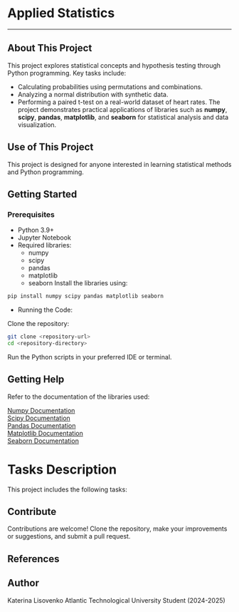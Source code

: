 # Applied Statistics
______________________________________
## About This Project
This project explores statistical concepts and hypothesis testing through Python programming. Key tasks include:

* Calculating probabilities using permutations and combinations.
* Analyzing a normal distribution with synthetic data.
* Performing a paired t-test on a real-world dataset of heart rates.
The project demonstrates practical applications of libraries such as **numpy**, **scipy**, **pandas**, **matplotlib**, and **seaborn** for statistical analysis and data visualization.
## Use of This Project
This project is designed for anyone interested in learning statistical methods and Python programming. 
## Getting Started
### Prerequisites
* Python 3.9+
* Jupyter Notebook
* Required libraries:
    * numpy
    * scipy
    * pandas
    * matplotlib
    * seaborn
Install the libraries using:

```bash
pip install numpy scipy pandas matplotlib seaborn
```
* Running the Code:

Clone the repository:
```bash
git clone <repository-url>
cd <repository-directory>
```
Run the Python scripts in your preferred IDE or terminal.
## Getting Help
Refer to the documentation of the libraries used:

[Numpy Documentation](https://numpy.org/doc/)<br>
[Scipy Documentation](https://docs.scipy.org/doc/scipy/)<br>
[Pandas Documentation](https://pandas.pydata.org/docs/)<br>
[Matplotlib Documentation](https://matplotlib.org/stable/index.html)<br>
[Seaborn Documentation](https://seaborn.pydata.org/)<br>
# Tasks Description
This project includes the following tasks:





## Contribute
Contributions are welcome! Clone the repository, make your improvements or suggestions, and submit a pull request.
## References

## Author
Katerina Lisovenko
Atlantic Technological University Student (2024-2025)